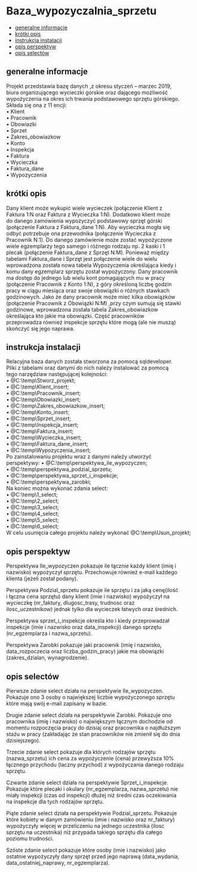 # Baza_wypozyczalnia_sprzetu
* [generalne informacje](generalne_ifnormacje)
* [krótki opis](krótki_opis)
* [instrukcja instalacji](instrukcja_isntalacji)
* [opis perspektyw](opis_perspektyw)
* [opis selectów](opis_selectow)

## generalne informacje  
Projekt przedstawia bazę danych ,z okresu styczeń – marzec 2019,  
biura organizującego wycieczki górskie oraz dającego możliwość  
wypożyczenia na okres ich trwania podstawowego sprzętu górskiego.  
Składa się ona z 11 encji:  
•	Klient   
•	Pracownik  
•	Obowiazki  
•	Sprzet  
•	Zakres_obowiazkow  
•	Konto  
•	Inspekcja  
•	Faktura  
•	Wycieczka  
•	Faktura_dane  
•	Wypozyczenia  

## krótki opis  
Dany klient może wykupić wiele wycieczek (połączenie Klient z  
Faktura 1:N oraz Faktura z Wycieczka 1:N). Dodatkowo klient może  
do danego zamówienia wypożyczyć podstawowy sprzęt górski  
(połączenie Faktura z Faktura_dane 1:N). Aby wycieczka mogła się  
odbyć potrzebuje ona przewodnika (połączenie Wycieczka z  
Pracownik N:1). Do danego zamówienie może zostać wypożyczone  
wiele egzemplarzy tego samego i różnego rodzaju np. 2 kaski i 1  
plecak (połączenie Faktura_dane z Sprzęt N:M). Ponieważ między  
tabelami Faktura_dane i Sprzęt jest połączenie wiele do wielu  
wprowadzona została nowa tabela Wypozyczenia określająca kiedy i  
komu dany egzemplarz sprzętu został wypożyczony. Dany pracownik  
ma dostęp do jednego lub wielu kont pomagających mu w pracy  
(połączenie Pracownik z Konto 1:N), z góry określoną liczbę godzin  
pracy w ciągu miesiąca oraz swoje obowiązki o różnych stawkach  
godzinowych. Jako że dany pracownik może mieć kilka obowiązków  
(połączenie Pracownik z Obowiązki N:M) ,przy czym sumują się stawki  
godzinowe, wprowadzona została tabela Zakres_obowiazkow  
określająca kto jakie ma obowiązki. Część pracowników  
przeprowadza również inspekcje sprzętu które mogą (ale nie muszą)  
skończyć się jego naprawa.  

## instrukcja instalacji  
Relacyjna baza danych została stworzona za pomocą sqldeveloper.  
Pliki z tabelami oraz danymi do nich należy instalować za pomocą  
tego narzędziaw następującej kolejności:  
•	@C:\temp\Stworz_projekt;  
•	@C:\temp\Klient_insert;  
•	@C:\temp\Pracownik_insert;  
•	@C:\temp\Obowiazki_insert;  
•	@C:\temp\Zakres_obowiazkow_insert;  
•	@C:\temp\Konto_insert;  
•	@C:\temp\Sprzet_insert;  
•	@C:\temp\Inspekcja_insert;  
•	@C:\temp\Faktura_insert;  
•	@C:\temp\Wycieczka_insert;  
•	@C:\temp\Faktura_dane_insert;  
•	@C:\temp\Wypozyczenia_insert;  
Po zainstalowaniu projektu wraz z danymi należy utworzyć  
perspektywy:
•	@C:\temp\perspektywa_ile_wypozyczen;  
•	@C:\temp\perspektywa_podzial_sprzetu;  
•	@C:\temp\perspektywa_sprzet_i_inspekcje;  
•	@C:\temp\perspektywa_zarobki;  
Na koniec można wykonać zdania select:  
•	@C:\temp\1_select;  
•	@C:\temp\2_select;  
•	@C:\temp\3_select;  
•	@C:\temp\4_select;  
•	@C:\temp\5_select;  
•	@C:\temp\6_select;  
W celu usunięcia całego projektu należy wykonać @C:\temp\Usun_projekt;  

## opis perspektyw
Perspektywa Ile_wypozyczen pokazuje ile łącznie każdy klient (imię i  
nazwisko) wypożyczył sprzętu. Przechowuje również e-mail każdego  
klienta (jeżeli został podany).  
  
Perspektywa Podzial_sprzetu pokazuje ile sprzętu i za jaką cenę(ilość  
i łączna cena sprzętu) dany klient (imie i nazwisko) wypożyczył na  
wycieczkę (nr_faktury, dlugosc_trasy, trudnosc oraz  
ilosc_uczestnikow) jednak tylko dla wycieczek łatwych oraz średnich.  
    
Perspektywa sprzet_i_inspekcje określa kto i kiedy przeprowadzał  
inspekcje (imie i nazwisko oraz data_inspekcji) danego sprzętu  
(nr_egzemplarza i nazwa_sprzetu).  
  
Perspektywa Zarobki pokazuje jaki pracownik (imię i nazwisko,  
data_rozpoczecia oraz liczba_godzin_pracy) jakie ma obowiązki  
(zakres_dzialan, wynagrodzenie).  

## opis selectów  
Pierwsze zdanie select działa na perspektywie Ile_wypozyczen.  
Pokazuje ono 3 osoby o największej liczbie wypożyczonego sprzętu  
które mają swój e-mail zapisany w bazie.  
  
Drugie zdanie select działa na perspektywie Zarobki. Pokazuje ono  
pracownika (imię i nazwisko) o największym łącznym dochodzie od  
momentu rozpoczęcia pracy do dzisiaj oraz pracownika o najdłuższym  
stażu w pracy (zakładając że stan pracowników nie zmienił się do dnia  
dzisiejszego).  
  
Trzecie zdanie select pokazuje dla których rodzajów sprzętu  
(nazwa_sprzetu) ich cena za wypożyczenie (cena) przewyższa 10%  
łącznego przychodu (laczny przychod) z wypożyczania danego rodzaju  
sprzętu.  
  
Czwarte zdanie select  działa na perspektywie Sprzet_i_inspekcje.  
Pokazuje które plecaki i okulary (nr_egzemplarza, nazwa_sprzetu) nie  
miały inspekcji (czas od inspekcji) dłużej niż średni czas oczekiwania  
na inspekcje dla tych rodzajów sprzętu.  
  
Piąte zdanie select działa na perspektywie Podzial_sprzetu. Pokazuje  
które kobiety w danym zamówieniu (imie i nazwisko oraz nr_faktury)  
wypożyczyły więcej w przeliczeniu na jednego uczestnika (ilosc  
sprzętu na uczestnika) niż przypada takiego sprzętu dla całego  
poziomu trudności.  
  
Szóste zdanie select pokazuje które osoby (imie i nazwisko) jako  
ostatnie wypożyczyły dany sprzęt przed jego naprawą (data_wydania,  
data_ostatniej_naprawy, nr_egzemplarza).




